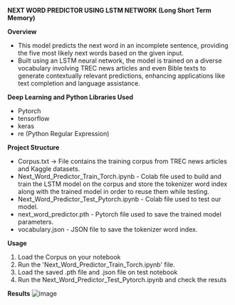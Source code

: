 **NEXT WORD PREDICTOR USING LSTM NETWORK (Long Short Term Memory)**

**Overview**
- This model predicts the next word in an incomplete sentence, providing the five most likely next words based on the given input.
- Built using an LSTM neural network, the model is trained on a diverse vocabulary involving TREC news articles and even Bible texts to generate contextually relevant predictions,
  enhancing applications like text completion and language assistance.

**Deep Learning and Python Libraries Used**
- Pytorch
- tensorflow
- keras
- re (Python Regular Expression)

**Project Structure**
- Corpus.txt -> File contains the training corpus from TREC news articles and Kaggle datasets.
- Next_Word_Predictor_Train_Torch.ipynb - Colab file used to build and train the LSTM model on the corpus and store the tokenizer word index along with the trained model in order to reuse them while testing.
- Next_Word_Predictor_Test_Pytorch.ipynb - Colab file used to test our model.
- next_word_predictor.pth - Pytorch file used to save the trained model parameters.
- vocabulary.json - JSON file to save the tokenizer word index.

**Usage**
1. Load the Corpus on your notebook
2. Run the 'Next_Word_Predictor_Train_Torch.ipynb' file.
3. Load the saved .pth file and .json file on test notebook
4. Run the Next_Word_Predictor_Test_Pytorch.ipynb and check the resuts

**Results**
![image](https://github.com/user-attachments/assets/8da58db5-beee-4744-8c16-20026df88127)

   
 
  
